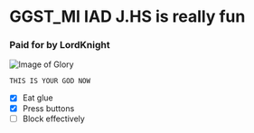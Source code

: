 # GGST_MI IAD J.HS is really fun
### Paid for by LordKnight

![Image of Glory](https://dustloop.com/wiki/images/0/0d/GGST_Millia_Rage_j.H_1_Hitbox.png)

```
THIS IS YOUR GOD NOW
```

- [x] Eat glue
- [x] Press buttons
- [ ] Block effectively
